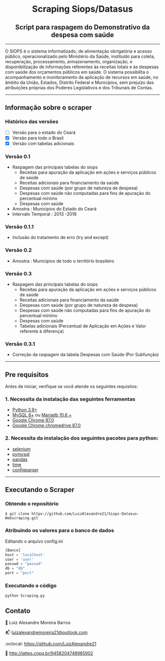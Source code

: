 <h1 align=center> Scraping Siops/Datasus</h1>
<h2 align=center> Script para raspagem do Demonstrativo da despesa com saúde </h2>

--- 

O SIOPS é o sistema informatizado, de alimentação obrigatória e acesso público, operacionalizado pelo Ministério da Saúde, instituído para coleta, recuperação, processamento, armazenamento, organização, e disponibilização de informações referentes às receitas totais e às despesas com saúde dos orçamentos públicos em saúde. O sistema possibilita o acompanhamento e monitoramento da aplicação de recursos em saúde, no âmbito da  União, Estados, Distrito Federal e Municípios, sem prejuízo das atribuições próprias dos Poderes Legislativos e dos Tribunais de Contas.

---
## Informação sobre o scraper 

### Histórico das versões 

- [ ] Versão para o estado do Ceará
- [x] Versão para todo o Brasil 
- [x] Versão com tabelas adicionais
### Versão 0.1 

- Raspagem das principais tabelas do siops 
  - Receitas para apuração da aplicação em ações e serviços públicos de saúde
  - Receitas adicionais para financiamento da saúde	
  - Despesas com saúde (por grupo de natureza de despesa)
  - Despesas com saúde não computadas para fins de apuração do percentual mínimo	
  - Despesas com saúde	
- Amostra : Municipios do Estado do Ceará 
- Intervalo Temporal : 2013 -2019 

### Versão 0.1.1 

- Inclusão do tratamento de erro (try and except)

### Versão 0.2 
- Amostra : Municipios de todo o território brasileiro

### Versão 0.3 
- Raspagem das principais tabelas do siops
  - Receitas para apuração da aplicação em ações e serviços públicos de saúde
  - Receitas adicionais para financiamento da saúde	
  - Despesas com saúde (por grupo de natureza de despesa)
  - Despesas com saúde não computadas para fins de apuração do percentual mínimo	
  - Despesas com saúde	
  - Tabelas adicionais (Percentual de Aplicação em Ações e Valor referente à diferença)
  
### Versão 0.3.1 
- Correção da raspagem da tabela Despesas com Saúde (Por Subfunção) 

---
## Pre requisitos 

Antes de iniciar, verifique se você atende os seguintes requisitos:

### 1. Necessita da instalação das seguintes ferramentas 

- [Python 3.9+](https://www.python.org/downloads/)
- [MySQL 8+](https://www.mysql.com/) ou [Mariadb 10.6 +](https://mariadb.org/)
- [Google Chrome 87.0](https://www.google.com/intl/pt-BR/chrome/) 
- [Google Chrome chromedrive 87.0 ](https://chromedriver.storage.googleapis.com/index.html?path=87.0.4280.88/)

### 2. Necessita da instalação dos seguintes pacotes para python: 


- [selenium](https://selenium-python.readthedocs.io/installation.html)
- [pymysql](https://pypi.org/project/PyMySQL/)
- [pandas](https://pandas.pydata.org/) 
- [time](https://docs.python.org/3/library/time.html) 
- [configparser](https://docs.python.org/3/library/configparser.html)

---

## Executando o Scraper 

### Obtendo o repositório 

```shell
$ git clone https://github.com/LuizAlexandre21/Siops-Datasus-Webscraping.git
```

### Atribuindo os valores para o banco de dados 
Editando o arquivo config.ini 
```python
[Banco]
host = 'localhost'
user = 'user'
passwd = "passwd"
db = "db"
port = "port"
```

### Executando o código 
```shell 
python Scraping.py 
```


## Contato 

:bust_in_silhouette: Luiz Alexandre Moreira Barros 

:mailbox_with_mail:	 luizalexandremoreira21@outlook.com

:octocat: https://github.com/LuizAlexandre21

:notebook_with_decorative_cover: http://lattes.cnpq.br/9458204748985902
